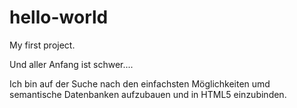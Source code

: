 # hello-world
My first project.

Und aller Anfang ist schwer....

Ich bin auf der Suche nach den einfachsten Möglichkeiten umd semantische Datenbanken aufzubauen und in HTML5 einzubinden.


